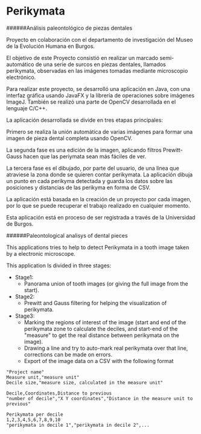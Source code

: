 # Perikymata 
######Análisis paleontológico de piezas dentales

Proyecto en colaboración con el departamento de investigación del Museo de la Evolución Humana en Burgos.

El objetivo de este Proyecto consistió en realizar un marcado semi-automático de una serie de surcos en piezas dentales, llamados perikymata, observadas en las imágenes tomadas mediante microscopio electrónico.

Para realizar este proyecto, se desarrolló una aplicación en Java, con una interfaz gráfica usando JavaFX y la librería de operaciones sobre imágenes ImageJ. También se realizó una parte de OpenCV desarrollada en el lenguaje C/C++.

La aplicación desarrollada se divide en tres etapas principales:

Primero se realiza la unión automática de varias imágenes para formar una imagen de pieza dental completa usando OpenCV.

La segunda fase es una edición de la imagen, aplicando filtros Prewitt-Gauss hacen que las periymata sean más fáciles de ver.

La tercera fase es el dibujado, por parte del usuario, de una línea que atraviese la zona donde se quieren contar perikymata. La aplicación dibuja un punto en cada perikyma detectada y guarda los datos sobre las posiciones y distancias de las perikyma en forma de CSV.

La aplicación está basada en la creación de un proyecto por cada imagen, por lo que se puede recuperar el trabajo realizado en cualquier momento.

Esta aplicación está en proceso de ser registrada a través de la Universidad de Burgos.

######Paleontological analisys of dental pieces

This applications tries to help to detect Perikymata in a tooth image taken by a electronic microscope.

This application Is divided in three stages:
* Stage1:
  * Panorama union of tooth images (or giving the full image from the start).
* Stage2:
  * Prewitt and Gauss filtering for helping the visualization of perikymata.
* Stage3:
  * Marking the regions of interest of the image (start and end of the perikymata zone to calculate the deciles, and start-end of the "measure" to get the real distance between perikymata on the image).
  * Drawing a line and try to auto-mark real perikymata over that line, corrections can be made on errors.
  * Export of the image data on a CSV with the following format

```
"Project name"
Measure unit,"measure unit"
Decile size,"measure size, calculated in the measure unit"

Decile,Coordinates,Distance to previous
"number of decile","X Y coordinates","Distance in the measure unit to previous"

Perikymata per decile
1,2,3,4,5,6,7,8,9,10
"perikymata in decile 1","perikymata in decile 2",...
```


